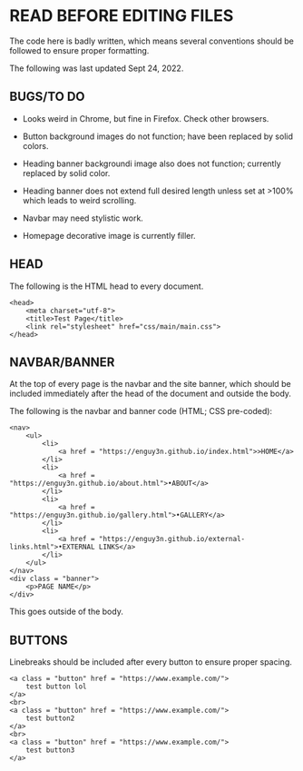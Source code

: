 # READ BEFORE EDITING FILES  

The code here is badly written, which means several conventions should be followed to ensure proper formatting.  

The following was last updated Sept 24, 2022.  

## BUGS/TO DO  

- Looks weird in Chrome, but fine in Firefox.  Check other browsers.

- Button background images do not function; have been replaced by solid colors.  

- Heading banner backgroundi image also does not function; currently replaced by solid color.  

- Heading banner does not extend full desired length unless set at >100% which leads to weird scrolling.

- Navbar may need stylistic work.  

- Homepage decorative image is currently filler.

## HEAD  

The following is the HTML head to every document.

    <head>
        <meta charset="utf-8">
        <title>Test Page</title>
        <link rel="stylesheet" href="css/main/main.css">
    </head>

## NAVBAR/BANNER

At the top of every page is the navbar and the site banner, which should be included immediately after the head of the document and outside the body. 

The following is the navbar and banner code (HTML; CSS pre-coded):  

    <nav>
        <ul>
            <li>
                <a href = "https://enguy3n.github.io/index.html">>HOME</a>
            </li>
            <li>
                <a href = "https://enguy3n.github.io/about.html">•ABOUT</a>
            </li>
            <li>
                <a href = "https://enguy3n.github.io/gallery.html">•GALLERY</a>
            </li>
            <li>
                <a href = "https://enguy3n.github.io/external-links.html">•EXTERNAL LINKS</a>
            </li>
        </ul>
    </nav>
    <div class = "banner">
        <p>PAGE NAME</p>
    </div>

This goes outside of the body.

## BUTTONS

Linebreaks should be included after every button to ensure proper spacing.  

    <a class = "button" href = "https://www.example.com/">
        test button lol
    </a>
    <br>
    <a class = "button" href = "https://www.example.com/">
        test button2
    </a>
    <br>
    <a class = "button" href = "https://www.example.com/">
        test button3
    </a>
